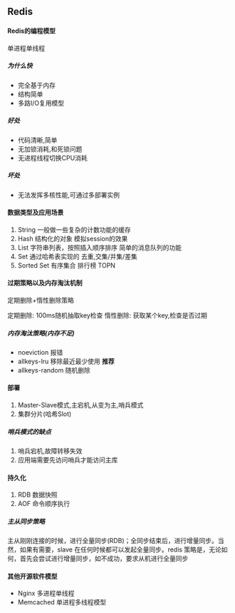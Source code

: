 ## Redis

#### Redis的编程模型

单进程单线程

##### 为什么快

- 完全基于内存
- 结构简单
- 多路I/O复用模型

##### 好处

- 代码清晰,简单
- 无加锁消耗,和死锁问题
- 无进程线程切换CPU消耗

##### 坏处

- 无法发挥多核性能,可通过多部署实例

#### 数据类型及应用场景

1. String 一般做一些复杂的计数功能的缓存
2. Hash 结构化的对象 模拟session的效果
3. List 字符串列表，按照插入顺序排序  简单的消息队列的功能
4. Set 通过哈希表实现的 去重,交集/并集/差集
5. Sorted Set 有序集合 排行榜 TOPN


#### 过期策略以及内存淘汰机制

定期删除+惰性删除策略

定期删除: 100ms随机抽取key检查
惰性删除: 获取某个key,检查是否过期

##### 内存淘汰策略(内存不足)
- noeviction 报错
- allkeys-lru 移除最近最少使用 **推荐**
- allkeys-random 随机删除

#### 部署

1. Master-Slave模式,主宕机,从变为主,哨兵模式
2. 集群分片(哈希Slot)

##### 哨兵模式的缺点
1. 哨兵宕机,故障转移失效
2. 应用端需要先访问哨兵才能访问主库


#### 持久化
1. RDB 数据快照
2. AOF 命令顺序执行

##### 主从同步策略
主从刚刚连接的时候，进行全量同步(RDB)；全同步结束后，进行增量同步。当然，如果有需要，slave 在任何时候都可以发起全量同步。redis 策略是，无论如何，首先会尝试进行增量同步，如不成功，要求从机进行全量同步


#### 其他开源软件模型

- Nginx 多进程单线程
- Memcached 单进程多线程模型

